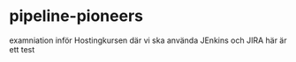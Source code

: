 # pipeline-pioneers
examniation inför Hostingkursen där vi ska använda JEnkins och JIRA
här är ett test
